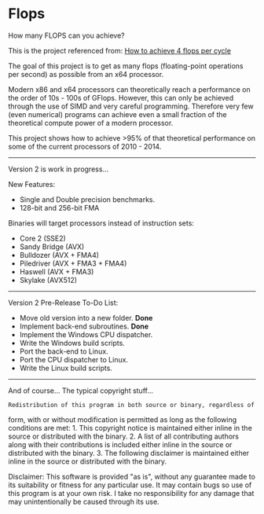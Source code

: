 Flops
=====

How many FLOPS can you achieve?

This is the project referenced from: [How to achieve 4 flops per cycle](http://stackoverflow.com/q/8389648/922184)

The goal of this project is to get as many flops (floating-point operations per second) as possible from an x64 processor.

Modern x86 and x64 processors can theoretically reach a performance on the order of 10s - 100s of GFlops.
However, this can only be achieved through the use of SIMD and very careful programming.
Therefore very few (even numerical) programs can achieve even a small fraction of the theoretical compute power of a modern processor.

This project shows how to achieve >95% of that theoretical performance on some of the current processors of 2010 - 2014.

-----

Version 2 is work in progress...

New Features:
 - Single and Double precision benchmarks.
 - 128-bit and 256-bit FMA

Binaries will target processors instead of instruction sets:
 - Core 2 (SSE2)
 - Sandy Bridge (AVX)
 - Bulldozer (AVX + FMA4)
 - Piledriver (AVX + FMA3 + FMA4)
 - Haswell (AVX + FMA3)
 - Skylake (AVX512)

-----

Version 2 Pre-Release To-Do List:
 - Move old version into a new folder. **Done**
 - Implement back-end subroutines. **Done**
 - Implement the Windows CPU dispatcher.
 - Write the Windows build scripts.
 - Port the back-end to Linux.
 - Port the CPU dispatcher to Linux.
 - Write the Linux build scripts.

-----

And of course... The typical copyright stuff...

    Redistribution of this program in both source or binary, regardless of
form, with or without modification is permitted as long as the following
conditions are met:
        1.  This copyright notice is maintained either inline in the source
            or distributed with the binary.
        2.  A list of all contributing authors along with their contributions
            is included either inline in the source or distributed with the
            binary.
        3.  The following disclaimer is maintained either inline in the
            source or distributed with the binary.

Disclaimer:
This software is provided "as is", without any guarantee made to its
suitability or fitness for any particular use. It may contain bugs so use
of this program is at your own risk. I take no responsibility for any
damage that may unintentionally be caused through its use.
